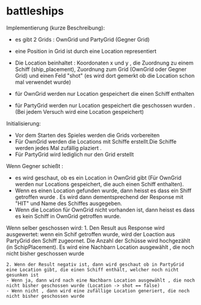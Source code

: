 # battleships

Implementierung (kurze Beschreibung):

- es gibt 2 Grids : OwnGrid und PartyGrid (Gegner Grid)
- eine Position in Grid ist durch eine Location representiert
- Die Location beinhaltet : Koordonaten x und y , die Zuordnung zu einem Schiff (ship_placement), Zuordnung zum Grid (OwnGrid oder Gegner Grid) und einen Feld "shot" (es wird dort gemerkt ob die Location schon mal verwendet wurde)

- für OwnGrid werden nur Location gespeichert die einen Schiff enthalten
- für PartyGrid werden nur Location gespeichert die geschossen wurden . (Bei jedem Versuch wird eine Location gespeichert)

Initialisierung:
- Vor dem Starten des Spieles werden die Grids vorbereiten
- Für OwnGrid werden die Locations mit Schiffe erstellt.Die Schiffe werden jedes Mal zufällig plaziert .
- Für PartyGrid wird lediglich nur den Grid erstellt

Wenn Gegner schießt :
  - es wird geschaut, ob es ein Location in OwnGrid gibt (Für OwnGrid werden nur Locations gespeichert, die auch einen Schiff enthalten).
  - Wenn es einen Location gefunden wurde,  dann heisst es dass ein Shiff getroffen wurde . Es wird dann dementsprechend der Response mit "HIT" und Name des Schiffes ausgegeben.
  - Wenn die Location für OwnGrid nicht vorhanden ist, dann heisst es dass es kein Schiff in OwnGrid getroffen wurde.
  
  Wenn selber geschossen wird:
    1. Den Result aus Response wird ausgewertet: wenn ein Schif getroffen wurde, wird der Loaction aus PartyGrid den Schiff zugeornet. Die Anzahl der Schüsse wird hochgezählt (in SchipPlacement). 
    Es wird eine Nachbarn Location ausgewählt , die noch nicht bisher geschossen wurde
    
    2. Wenn der Result negativ ist, dann wird geschaut ob in PartyGrid eine Location gibt, die einen Schiff enthält, welcher noch nicht gesunken ist
    - Wenn ja, dann wird nach eine Nachbarn Location ausgewählt , die noch nicht bisher geschossen wurde (Location -> shot == false)
    - Wenn nicht , dann wird eine zufällige Location generiert, die noch nicht bisher geschossen wurde 
    
    
   
  
  
